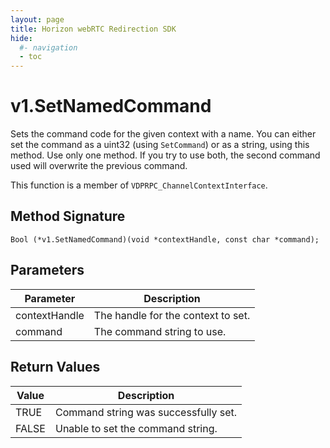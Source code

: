```yaml
---
layout: page
title: Horizon webRTC Redirection SDK
hide:
  #- navigation
  - toc
---
```

# v1.SetNamedCommand

Sets the command code for the given context with a name. You can either set the command as a uint32 (using `SetCommand`) or as a string, using this method. Use only one method. If you try to use both, the second command used will overwrite the previous command.
 
This function is a member of `VDPRPC_ChannelContextInterface`.

## Method Signature
```
Bool (*v1.SetNamedCommand)(void *contextHandle, const char *command); 
```

## Parameters

| Parameter | Description |
| --------- | ----------- |
| contextHandle | The handle for the context to set. |
| command | The command string to use. |

## Return Values

| Value | Description |
| ----- | ----------- |
| TRUE | Command string was successfully set. |
| FALSE | Unable to set the command string. |

